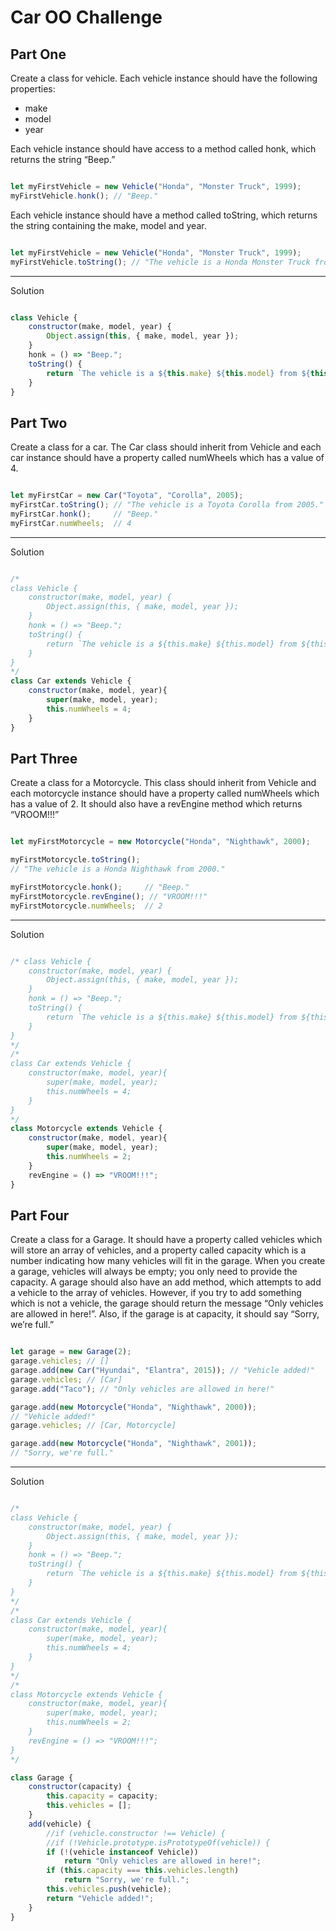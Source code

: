 # Car OO Challenge

## Part One
Create a class for vehicle. Each vehicle instance should have the following properties:
+ make
+ model
+ year

Each vehicle instance should have access to a method called honk, which returns the string “Beep.”

```javascript

let myFirstVehicle = new Vehicle("Honda", "Monster Truck", 1999);
myFirstVehicle.honk(); // "Beep."

```

Each vehicle instance should have a method called toString, which returns the string containing the make, model and year.

```javascript

let myFirstVehicle = new Vehicle("Honda", "Monster Truck", 1999);
myFirstVehicle.toString(); // "The vehicle is a Honda Monster Truck from 1999."

```
---
Solution
```javascript

class Vehicle {
    constructor(make, model, year) {
        Object.assign(this, { make, model, year });
    }
    honk = () => "Beep.";
    toString() {
        return `The vehicle is a ${this.make} ${this.model} from ${this.year}.`;
    }
}

```

## Part Two

Create a class for a car. The Car class should inherit from Vehicle and each car instance should have a property called numWheels which has a value of 4.

```javascript

let myFirstCar = new Car("Toyota", "Corolla", 2005);
myFirstCar.toString(); // "The vehicle is a Toyota Corolla from 2005."
myFirstCar.honk();     // "Beep."
myFirstCar.numWheels;  // 4
```
---
Solution
```javascript

/* 
class Vehicle {
    constructor(make, model, year) {
        Object.assign(this, { make, model, year });
    }
    honk = () => "Beep.";
    toString() {
        return `The vehicle is a ${this.make} ${this.model} from ${this.year}.`;
    }
} 
*/
class Car extends Vehicle {
    constructor(make, model, year){
        super(make, model, year);
        this.numWheels = 4;
    }
}

```

## Part Three

Create a class for a Motorcycle. This class should inherit from Vehicle and each motorcycle instance should have a property called numWheels which has a value of 2. It should also have a revEngine method which returns “VROOM!!!”

```javascript

let myFirstMotorcycle = new Motorcycle("Honda", "Nighthawk", 2000);

myFirstMotorcycle.toString();
// "The vehicle is a Honda Nighthawk from 2000."

myFirstMotorcycle.honk();     // "Beep."
myFirstMotorcycle.revEngine(); // "VROOM!!!"
myFirstMotorcycle.numWheels;  // 2
```
---
Solution
```javascript

/* class Vehicle {
    constructor(make, model, year) {
        Object.assign(this, { make, model, year });
    }
    honk = () => "Beep.";
    toString() {
        return `The vehicle is a ${this.make} ${this.model} from ${this.year}.`;
    }
} 
*/
/* 
class Car extends Vehicle {
    constructor(make, model, year){
        super(make, model, year);
        this.numWheels = 4;
    }
} 
*/
class Motorcycle extends Vehicle {
    constructor(make, model, year){
        super(make, model, year);
        this.numWheels = 2;
    }
    revEngine = () => "VROOM!!!";
}

```

## Part Four

Create a class for a Garage. It should have a property called vehicles which will store an array of vehicles, and a property called capacity which is a number indicating how many vehicles will fit in the garage. When you create a garage, vehicles will always be empty; you only need to provide the capacity.
A garage should also have an add method, which attempts to add a vehicle to the array of vehicles. However, if you try to add something which is not a vehicle, the garage should return the message “Only vehicles are allowed in here!”. Also, if the garage is at capacity, it should say “Sorry, we’re full.”

```javascript

let garage = new Garage(2);
garage.vehicles; // []
garage.add(new Car("Hyundai", "Elantra", 2015)); // "Vehicle added!"
garage.vehicles; // [Car]
garage.add("Taco"); // "Only vehicles are allowed in here!"

garage.add(new Motorcycle("Honda", "Nighthawk", 2000));
// "Vehicle added!"
garage.vehicles; // [Car, Motorcycle]

garage.add(new Motorcycle("Honda", "Nighthawk", 2001));
// "Sorry, we're full."

```
---
Solution
```javascript

/*
class Vehicle {
    constructor(make, model, year) {
        Object.assign(this, { make, model, year });
    }
    honk = () => "Beep.";
    toString() {
        return `The vehicle is a ${this.make} ${this.model} from ${this.year}.`;
    }
}
*/
/*
class Car extends Vehicle {
    constructor(make, model, year){
        super(make, model, year);
        this.numWheels = 4;
    }
} 
*/
/*
class Motorcycle extends Vehicle {
    constructor(make, model, year){
        super(make, model, year);
        this.numWheels = 2;
    }
    revEngine = () => "VROOM!!!";
}
*/

class Garage {
    constructor(capacity) {
        this.capacity = capacity;
        this.vehicles = [];
    }
    add(vehicle) {
        //if (vehicle.constructor !== Vehicle) {
        //if (!Vehicle.prototype.isPrototypeOf(vehicle)) {
        if (!(vehicle instanceof Vehicle)) 
            return "Only vehicles are allowed in here!";
        if (this.capacity === this.vehicles.length) 
            return "Sorry, we're full.";
        this.vehicles.push(vehicle);
        return "Vehicle added!";
    }
}

```
